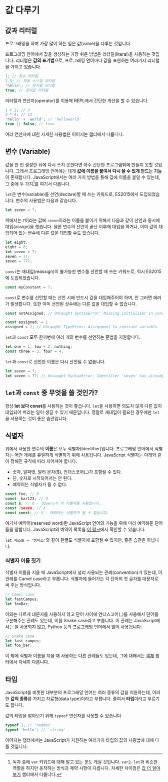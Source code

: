# 값 다루기

## 값과 리터럴

프로그래밍을 하며 가장 많이 하는 일은 값(value)을 다루는 것입니다.

프로그래밍 언어에서 값을 생성하는 가장 쉬운 방법은 리터럴(literal)을 사용하는 것입니다. 리터럴은 **값의 표기법**으로, 프로그래밍 언어마다 값을 표현하는 여러가지 리터럴을 가지고 있습니다.

```js
1; // 정수 리터럴
2.5; // 부동 소수점 리터럴
'hello'; // 문자열 리터럴
true; // 진리값 리터럴
```

리터럴과 연산자(operator)를 이용해 REPL에서 간단한 계산을 할 수 있습니다.

```js
1 + 2; // 3
3 * 4; // 12
'hello' + 'world'; // 'helloworld'
true || false; // true
```

여러 연산자에 대한 자세한 사용법은 이어지는 챕터에서 다룹니다.

## 변수 (Variable)

값을 한 번 생성한 뒤에 다시 쓰지 못한다면 아주 간단한 프로그램밖에 만들지 못할 것입니다. 그래서 프로그래밍 언어에는 대개 **값에 이름을 붙여서 다시 쓸 수 있게 만드는 기능**이 존재합니다. JavaScript에서는 여러 가지 방법을 통해 값에 이름을 붙일 수 있는데, 그 중에 두 가지[^1]를 여기서 다룹니다.

`let`은 변수(variable)를 선언(declare)할 때 쓰는 키워드로, ES2015에서 도입되었습니다. 변수의 사용법은 다음과 같습니다.

```js
let seven = 7;
```

위에서는 `7`이라는 값에 `seven`이라는 이름을 붙이기 위해서 다음과 같이 선언과 동시에 대입(assign)을 했습니다. 물론 변수의 선언이 끝난 이후에 대입을 하거나, 이미 값이 대입되어 있는 변수에 다른 값을 대입할 수도 있습니다.

```js
let eight;
eight = 8;
let seven = 7;
seven = 77;
seven = 777;
```

`const`는 재대입(reassign)이 불가능한 변수를 선언할 때 쓰는 키워드로, 역시 ES2015에 도입되었습니다.

```js
const myConstant = 7;
```

`const`로 변수를 선언할 때는 선언 시에 반드시 값을 대입해주어야 하며, 안 그러면 에러가 발생합니다. 또한 이미 선언된 상수에는 다른 값을 대입할 수 없습니다.

```js
const notAssigned; // Uncaught SyntaxError: Missing initializer in const declaration
```

```js
const assigned; = 1
assigned = 2; // Uncaught TypeError: Assignment to constant variable.
```

`let`과 `const` 모두 한꺼번에 여러 개의 변수를 선언하는 문법을 지원합니다.

```js
let one = 1, two = 2, nothing;
const three = 3, four = 4;
```

`let`과 `const`로 선언한 이름은 다시 선언될 수 없습니다.

```js
let seven = 7;
let seven = 77; // Uncaught SyntaxError: Identifier 'seven' has already been declared
```

## `let`과 `const` 중 무엇을 쓸 것인가?

항상 **let 보다 const**를 사용하는 것이 좋습니다. `let`을 사용하면 의도치 않게 다른 값이 대입되어 버리는 일이 생길 수 있기 때문입니다. 정말로 재대입이 필요한 경우에만 `let`을 사용하는 것이 좋은 습관입니다.

## 식별자

위에서 사용한 변수의 **이름**은 모두 식별자(Identifier)입니다. 프로그래밍 언어에서 식별자는 어떤 개체를 유일하게 식별하기 위해 사용됩니다. JavaScript 식별자는 아래와 같이 정해진 규칙에 따라 지어져야 합니다.

- 숫자, 알파벳, 달러 문자($), 언더스코어(_)가 포함될 수 있다.
- 단, 숫자로 시작되어서는 안 된다.
- 예약어는 식별자가 될 수 없다.

```js
const foo; // O
const _bar123; // O
const $; // O - jQuery가 이 식별자를 사용합니다.
const 7seven; // X
const const; // X - 예약어는 식별자가 될 수 없습니다.
```

여기서 예약어(reserved word)란 JavaScript 언어의 기능을 위해 미리 예약해둔 단어들을 말합니다. JavaScript의 예약어 목록을 [이 링크](https://developer.mozilla.org/ko/docs/Web/JavaScript/Reference/Lexical_grammar#Reserved_keywords_as_of_ECMAScript_6)에서 확인할 수 있습니다.

`let 패스트 = '캠퍼스'`와 같이 한글도 식별자에 포함될 수 있지만, 좋은 습관은 아닙니다.

### 식별자 이름 짓기

식별자 이름을 지을 때 JavaScript에서 널리 사용되는 관례(convention)가 있는데, 이 관례를 Camel case라고 부릅니다. 식별자에 들어가는 각 단어의 첫 글자를 대문자로 써 주는 방식입니다.

```js
// Camel case
let fastCampus;
let fooBar;
```

이와는 다르게 대문자를 사용하지 않고 단어 사이에 언더스코어(_)를 사용해서 단어를 구분해주는 관례도 있는데, 이를 Snake case라고 부릅니다. 이 관례는 JavaScript에서는 잘 사용되지 않고, Python 등의 프로그래밍 언어에서 많이 사용됩니다.

```js
// Snake case
let fast_campus;
let foo_bar;
```

이 밖에 식별자 이름을 지을 때 사용하는 다른 관례들도 있는데, 그에 대해서는 [객체](./180-object.md) 챕터에서 자세히 다룹니다.

## 타입

JavaScript를 비롯한 대부분의 프로그래밍 언어는 여러 종류의 값을 지원하는데, 이러한 **값의 종류**를 가지고 자료형(data type)이라고 부릅니다. 줄여서 **타입**이라고 부르기도 합니다.

값의 타입을 알아보기 위해 `typeof` 연산자를 사용할 수 있습니다.

```js
typeof 1; // 'number'
typeof 'hello'; // 'string'
```

이어지는 챕터에서는 JavaScript가 지원하는 여러가지 타입의 값의 사용법에 대해 다룰 것입니다.

[^1]: 독자 중에 `var` 키워드에 대해 알고 있는 분도 계실 것입니다. `var`는 `let`과 비슷한 역할을 하지만 동작하는 방식과 제약 사항이 다릅니다. 자세한 차이점은 [값 더 알아보기](./temp/220-value-in-depth.md) 챕터에서 다룹니다.
